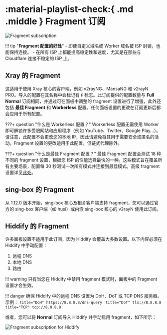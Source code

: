 # :material-playlist-check:{ .md .middle } Fragment 订阅

![Fragment subscription](../images/fragment-sub.jpg)

!!! tip "**Fragment 配置的好处**"
    - 即使自定义域名或 Worker 域名被 ISP 封锁，也能保持连接。
    - 在所有 ISP 上都能提高稳定性和速度，尤其是在那些与 Cloudflare 连接不稳定的 ISP 上。

## Xray 的 Fragment

这适用于使用 Xray 核心的客户端，例如 v2rayNG、MansaNG 和 v2rayN PRO。导入的配置在其名称中会标记有 `F` 标志。此订阅提供的配置数量与 **Full Normal** 订阅相同，并通过可在面板中调整的 fragment 设置进行了增强，此外还包括 **最佳 Fragment** 和 **Workerless** 配置。任何面板设置的更改在订阅更新后都会应用于所有配置。

???+ question "什么是 Workerless 配置？"
    Workerless 配置无需使用 Worker 即可解锁许多受限网站和应用程序（例如 YouTube、Twitter、Google Play...）。请注意，此配置不会更改您的本地 IP，因此请避免将其用于需要安全或匿名的活动。Fragment 设置的更改适用于此配置，但链式代理除外。

???+ question "什么是最佳 Fragment 配置？"
    最佳 Fragment 配置会测试 18 种不同的 fragment 设置，根据您 ISP 的性能选择最快的一种。这些模式旨在覆盖所有主要场景，配置每 30 秒测试一次所有模式并连接到最佳模式。高级 fragment 设置详见[此处](../configuration/fragment.md)。

## sing-box 的 Fragment

从 1.12.0 版本开始，sing-box 核心及相关客户端支持 fragment，您可以通过官方的 sing-box 客户端（如 husi）或内嵌 sing-box 核心的 v2rayN 使用此订阅。

## Hiddify 的 Fragment

许多面板设置不适用于此订阅，因为 Hiddify 会覆盖大多数设置。以下内容必须在 Hiddify 中手动配置：

1. 远程 DNS
2. 本地 DNS
3. 路由

!!! warning
    只有当您在 Hiddify 中禁用 fragment 模式时，面板中的 Fragment 设置才会生效。

!!! danger
    确保 Hiddify 中的远程 DNS 设置为 DoH、DoT 或 TCP DNS 服务器。示例：
    ```title="DoH"
    https://8.8.8.8/dns-query
    ```
    ```title="DoT"
    tls://8.8.8.8
    ```
    ```title="TCP"
    tcp://8.8.8.8
    ```

或者，您可以将 **Normal** 订阅导入 Hiddify 并手动启用 fragment，如下所示：

![Fragment subscription for Hiddify](../images/hiddify-fragment.jpg)